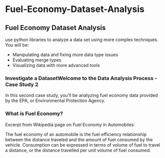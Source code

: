# Fuel-Economy-Dataset-Analysis

## Fuel Economy Dataset Analysis
use python libraries to analyze a data set using more complex techniques. 
You will be:

* Manipulating data and fixing more data type issues
* Evaluating merge types
* Visualizing data with more advanced tools
### Investigate a DatasetWelcome to the Data Analysis Process - Case Study 2
In this second case study, you'll be analyzing fuel economy data provided by the EPA, or Environmental Protection Agency.

### What is Fuel Economy?
Excerpt from Wikipedia page on Fuel Economy in Automobiles:

The fuel economy of an automobile is the fuel efficiency relationship between the distance traveled and the amount of fuel consumed by the vehicle. Consumption can be expressed in terms of volume of fuel to travel a distance, or the distance travelled per unit volume of fuel consumed.
